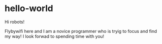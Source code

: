 # hello-world

Hi robots!

Flybywifi here and I am a novice programmer who is tryig to focus and find my way! 
I look forwad to spending time with you!

